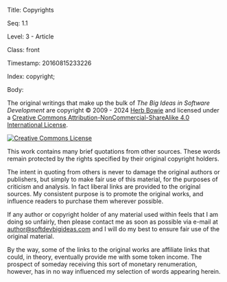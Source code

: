 Title:  Copyrights

Seq:    1.1

Level:  3 - Article

Class:  front

Timestamp: 20160815233226

Index:  copyright; 

Body:

The original writings that make up the bulk of <cite>The Big Ideas in Software Development</cite> are copyright &#169; 2009 - 2024 [Herb Bowie](https://hbowie.net/about.html) and licensed under a [Creative Commons Attribution-NonCommercial-ShareAlike 4.0 International License](http://creativecommons.org/licenses/by-nc-sa/4.0/).

<p><a rel="license" href="http://creativecommons.org/licenses/by-nc-sa/4.0/"><img alt="Creative Commons License" style="border-width:0" src="https://i.creativecommons.org/l/by-nc-sa/4.0/80x15.png" /></a></p>

This work contains many brief quotations from other sources. These words remain protected by the rights specified by their original copyright holders. 

The intent in quoting from others is never to damage the original authors or publishers, but simply to make fair use of this material, for the purposes of criticism and analysis. In fact liberal links are provided to the original sources. My consistent purpose is to promote the original works, and influence readers to purchase them wherever possible.

If any author or copyright holder of any material used within feels that I am doing so unfairly, then please contact me as soon as possible via e-mail at [author@softdevbigideas.com](mailto:author@softdevbigideas.com) and I will do my best to ensure fair use of the original material.

By the way, some of the links to the original works are affiliate links that could, in theory, eventually provide me with some token income. The prospect of someday receiving this sort of monetary renumeration, however, has in no way influenced my selection of words appearing herein.
